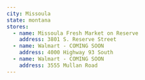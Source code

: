 ```yaml
---
city: Missoula
state: montana
stores:
  - name: Missoula Fresh Market on Reserve
    address: 3801 S. Reserve Street
  - name: Walmart - COMING SOON
    address: 4000 Highway 93 South
  - name: Walmart - COMING SOON
    address: 3555 Mullan Road
---
```

